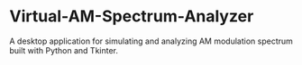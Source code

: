 # Virtual-AM-Spectrum-Analyzer
A desktop application for simulating and analyzing AM modulation spectrum built with Python and Tkinter.
